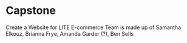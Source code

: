 # Capstone
Create a Website for LITE E-commerce
Team is made up of Samantha Elkouz, Brianna Frye, Amanda Garder (?), Ben Sells
